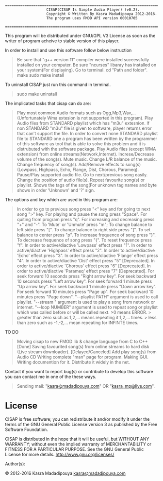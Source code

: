 
				========================================================================
					   CISAP(CISAP Is Simple Audio Player) (v0.2).
					   Copyright © Written By Kasra Madadipouya 2012-2016.
					   The program uses FMOD API version 00010705
				========================================================================

This program will be distributed under GNU/GPL V3 License as soon as the writer of program acheive to stable version of this player.


In order to install and use this software follow below instruction
> Be sure that "g++ version 11" compiler were installed suceessfully installed on your computer.
> Be sure "ncurses" libaray has installed on your system(For displaying).
> Go to terminal.
> cd "Path and folder".
> make
> sudo make install

To uninstall CISAP just run this command in terminal.
> sudo make uninstall

The implicated tasks  that cisap can do are:
> Play most common Audio formats such as Ogg,Mp3,Wav,...(Unfortunately Wma <Microsoft Windows Meda Audio> extesion is not supported in this program).
> Play Audio files from STANDARD playlist which has "m3u" extesnion.
> If non STANDARD "m3u" file is given to software, player returns error that can't support the file. In order to convert none STANDARD playlist file to STANDARD one a program has been written by the programmer of this software as tool that is able to solve this problem and it is distrubuted with the software package.
> Play Audio files (except WMA extension) from online streams(Network,Internet).
> Increse/Decrease volume of the song(s).
> Mute music.
> Change L/R balance of the music.
> Change frequency of song(s).
> Add/Remove effects to song(s)(Lowpass, Highpass, Echo, Flange, Dist, Chorous, Parameq).
> Pause/Play supported audio file.
> Go to next/previous song easily.
> Change the position of audio file(s).
> Repeat favourite song(s) or playlist.
> Shows the tags of the song(For unknown tag names and byte shows in order 'Unknown' and '?' sign.

The options and key which are used in this program are:
> In order to go to previous song press "<" key and for going to next song ">" key.
> For playing and pause the song press "Space".
> For quiting from program press "q".
> For increasing and decreasing press "+" and "-".
> To 'Mute' or 'Unmute' press "m";
> To change balance to left side press "[".
> To change balance to right side press "]".
> To set balance to center press "p".
> To increase frequence of song press "}".
> To decrease frequence of song press "{".
> To reset frequence press "f".
> In order to active/diactive 'Lowpass' effect press "1".
> In order to active/diactive 'Highpass' effect press "2".
> In order to active/diactive 'Echo' effect press "3".
> In order to active/diactive 'Flange' effect press "4".
> In order to active/diactive 'Dist' effect press "5" [Deprecated].
> In order to active/diactive 'Chorous' effect press "6" [Deprecated].
> In order to active/diactive 'Parameq' effect press "7" [Deprecated].
> For seek forward 10 seconds press "Right arrow key".
> For seek backward 10 seconds press "Left arrow key".
> For seek forward 1 minute press "Up arrow key".
> For seek backward 1 minute press "Down arrow key".
> For seek forward 10 minutes press "Page up".
> For seek backward 10 minutes press "Page down".
> "--playlist PATH" argument is used to call playlist.
> "--stream <url>" argument is used to play a song from network or internet.
> "--loop NUMBER" argument is used to repeat song or playlist which was called before or will be called next.
	>0 means ERROR.
	> greater than zero such as 1,2,... means repeating it 1,2,... times.
	> less than zero such as -1,-2,... mean repeating for INFINTE times.


TO DO
> Moving cisap to new FMOD lib & change language from C to C++ [Done]
> Saving favourited song(s) from online streams to hard disk (Live stream downloader). [Delayed/Canceled]
> Add play song(s) from Audio CD
> Writing complete "man" page for program.
> Making GUI.
> Writing documention for it.
> Distribute it widely in the net.

Contact
if you want to report bug(s) or contribute to develop this software you can contact me in one of the these ways.
> Sending mail: "kasra@madadipouya.com" OR "kasra_mp@live.com".

License 
=======
CISAP is free software; you can redistribute it and/or modify
it under the terms of the GNU General Public License version 3
as published by the Free Software Foundation.

CISAP is distributed in the hope that it will be useful,
but WITHOUT ANY WARRANTY; without even the implied warranty of
MERCHANTABILITY or FITNESS FOR A PARTICULAR PURPOSE.  See the
GNU General Public License for more details.  <http://www.gnu.org/licenses/>

Author(s):

© 2012-2016 Kasra Madadipouya <kasra@madadipouya.com>
